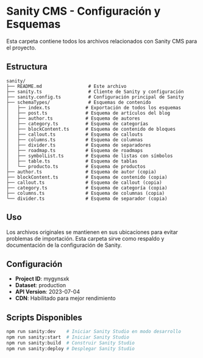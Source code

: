 # Sanity CMS - Configuración y Esquemas

Esta carpeta contiene todos los archivos relacionados con Sanity CMS para el proyecto.

## Estructura

```
sanity/
├── README.md                 # Este archivo
├── sanity.ts                 # Cliente de Sanity y configuración
├── sanity.config.ts          # Configuración principal de Sanity
├── schemaTypes/              # Esquemas de contenido
│   ├── index.ts             # Exportación de todos los esquemas
│   ├── post.ts              # Esquema de artículos del blog
│   ├── author.ts            # Esquema de autores
│   ├── category.ts          # Esquema de categorías
│   ├── blockContent.ts      # Esquema de contenido de bloques
│   ├── callout.ts           # Esquema de callouts
│   ├── columns.ts           # Esquema de columnas
│   ├── divider.ts           # Esquema de separadores
│   ├── roadmap.ts           # Esquema de roadmaps
│   ├── symbolList.ts        # Esquema de listas con símbolos
│   ├── table.ts             # Esquema de tablas
│   └── producto.ts          # Esquema de productos
├── author.ts                # Esquema de autor (copia)
├── blockContent.ts          # Esquema de contenido (copia)
├── callout.ts               # Esquema de callout (copia)
├── category.ts              # Esquema de categoría (copia)
├── columns.ts               # Esquema de columnas (copia)
└── divider.ts               # Esquema de separador (copia)
```

## Uso

Los archivos originales se mantienen en sus ubicaciones para evitar problemas de importación. Esta carpeta sirve como respaldo y documentación de la configuración de Sanity.

## Configuración

- **Project ID**: mygynsxk
- **Dataset**: production
- **API Version**: 2023-07-04
- **CDN**: Habilitado para mejor rendimiento

## Scripts Disponibles

```bash
npm run sanity:dev    # Iniciar Sanity Studio en modo desarrollo
npm run sanity:start  # Iniciar Sanity Studio
npm run sanity:build  # Construir Sanity Studio
npm run sanity:deploy # Desplegar Sanity Studio
```


